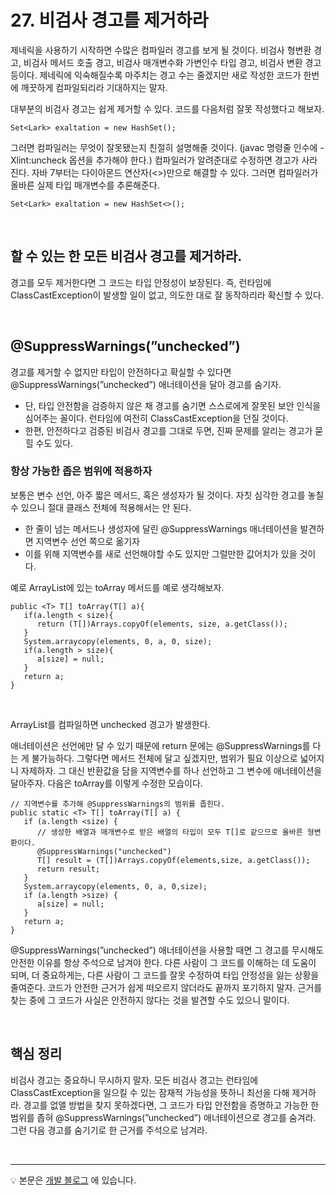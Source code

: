 # 27. 비검사 경고를 제거하라
제네릭을 사용하기 시작하면 수많은 컴파일러 경고를 보게 될 것이다. 비검사 형변환 경고, 비검사 메서드 호출 경고, 비검사 매개변수화 가변인수 타입 경고, 비검사 변환 경고 등이다. 제네릭에 익숙해질수록 마주치는 경고 수는 줄겠지만 새로 작성한 코드가 한번에 깨끗하게 컴파일되리라 기대하지는 말자. 

대부분의 비검사 경고는 쉽게 제거할 수 있다. 코드를 다음처럼 잘못 작성했다고 해보자.

~~~
Set<Lark> exaltation = new HashSet();
~~~

그러면 컴파일러는 무엇이 잘못됐는지 친절히 설명해줄 것이다. (javac 명령줄 인수에 -Xlint:uncheck 옵션을 추가해야 한다.) 
컴파일러가 알려준대로 수정하면 경고가 사라진다. 자바 7부터는 다이아몬드 연산자(<>)만으로 해결할 수 있다. 그러면 컴파일러가 올바른 실제 타입 매개변수를 추론해준다.

~~~
Set<Lark> exaltation = new HashSet<>();
~~~

<br>

## 할 수 있는 한 모든 비검사 경고를 제거하라.
경고를 모두 제거한다면 그 코드는 타입 안정성이 보장된다. 즉, 런타임에 ClassCastException이 발생할 일이 없고, 의도한 대로 잘 동작하리라 확신할 수 있다.

<br>

## @SuppressWarnings(”unchecked”)
경고를 제거할 수 없지만 타입이 안전하다고 확실할 수 있다면 @SuppressWarnings(”unchecked”) 애너테이션을 달아 경고를 숨기자.
- 단, 타입 안전함을 검증하지 않은 채 경고를 숨기면 스스로에게 잘못된 보안 인식을 심어주는 꼴이다. 런타임에 여전히 ClassCastException을 던질 것이다.
- 한편, 안전하다고 검증된 비검사 경고를 그대로 두면, 진짜 문제를 알리는 경고가 묻힐 수도 있다.

### 항상 가능한 좁은 범위에 적용하자
보통은 변수 선언, 아주 짧은 메서드, 혹은 생성자가 될 것이다. 자칫 심각한 경고를 놓칠 수 있으니 절대 클래스 전체에 적용해서는 안 된다. 
- 한 줄이 넘는 메서드나 생성자에 달린 @SuppressWarnings 애너테이션을 발견하면 지역변수 선언 쪽으로 옮기자
- 이를 위해 지역변수를 새로 선언해야할 수도 있지만 그럴만한 값어치가 있을 것이다.

예로 ArrayList에 있는 toArray 메서드를 예로 생각해보자.
~~~
public <T> T[] toArray(T[] a){
   if(a.length < size){
      return (T[])Arrays.copyOf(elements, size, a.getClass());
   }
   System.arraycopy(elements, 0, a, 0, size);
   if(a.length > size){
      a[size] = null;
   }
   return a;
}
~~~


<br>

ArrayList를 컴파일하면 unchecked 경고가 발생한다.

애너테이션은 선언에만 달 수 있기 때문에 return 문에는 @SuppressWarnings를 다는 게 불가능하다. 그렇다면 메서드 전체에 달고 싶겠지만, 범위가 필요 이상으로 넓어지니 자제하자. 그 대신 반환값을 담을 지역변수를 하나 선언하고 그 변수에 애너테이션을 달아주자. 다음은 toArray를 이렇게 수정한 모습이다.

~~~
// 지역변수를 추가해 @SuppressWarnings의 범위를 좁힌다.
public static <T> T[] toArray(T[] a) {
   if (a.length <size) {
      // 생성한 배열과 매개변수로 받은 배열의 타입이 모두 T[]로 같으므로 올바른 형변환이다.
      @SuppressWarnings("unchecked")
      T[] result = (T[])Arrays.copyOf(elements,size, a.getClass());
      return result;
   }
   System.arraycopy(elements, 0, a, 0,size);
   if (a.length >size) {
      a[size] = null;
   }
   return a;
}
~~~

@SuppressWarnings(”unchecked”) 애너테이션을 사용할 때면 그 경고를 무시해도 안전한 이유를 항상 주석으로 남겨야 한다. 다른 사람이 그 코드를 이해하는 데 도움이 되며, 더 중요하게는, 다른 사람이 그 코드를 잘못 수정하여 타입 안정성을 잃는 상황을 줄여준다. 코드가 안전한 근거가 쉽게 떠오르지 않더라도 끝까지 포기하지 말자. 근거를 찾는 중에 그 코드가 사실은 안전하지 않다는 것을 발견할 수도 있으니 말이다.

<br>

## 핵심 정리
비검사 경고는 중요하니 무시하지 말자. 모든 비검사 경고는 런타임에 ClassCastException을 일으킬 수 있는 잠재적 가능성을 뜻하니 최선을 다해 제거하라. 경고를 없앨 방법을 찾지 못하겠다면, 그 코드가 타입 안전함을 증명하고 가능한 한 범위를 좁혀 @SuppressWarnings(”unchecked”) 애너테이션으로 경고를 숨겨라. 그런 다음 경고를 숨기기로 한 근거를 주석으로 남겨라.

<br>

--- 

💡 본문은 [개발 블로그](https://loosie.tistory.com/672) 에 있습니다.
